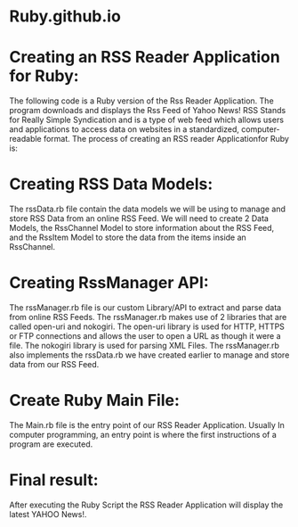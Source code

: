 # Ruby.github.io
# Creating an RSS Reader Application for Ruby:
The following code is a Ruby version of the Rss Reader Application. The program downloads and displays the Rss Feed of Yahoo News! RSS Stands for Really Simple Syndication and is a type of web feed which allows users and applications to access data on websites in a standardized, computer-readable format.
The process of creating an RSS reader Applicationfor Ruby is:
# Creating  RSS Data Models:
The rssData.rb file contain the data models we will be using to manage and store RSS Data from an online RSS Feed. We will need to create 2 Data Models, the RssChannel Model to store information about the RSS Feed, and the RssItem Model to store the data from the items inside an RssChannel.
# Creating RssManager API:
The rssManager.rb file is our custom Library/API to extract and parse data from online RSS Feeds. The rssManager.rb makes use of 2 libraries that are called open-uri and nokogiri. The open-uri library is used for HTTP, HTTPS or FTP connections and allows the user to open a URL as though it were a file. The nokogiri library is used for parsing XML Files. The rssManager.rb also implements the rssData.rb we have created earlier to manage and store data from our RSS Feed.
# Create Ruby Main File:
The Main.rb file is the entry point of our RSS Reader Application. Usually In computer programming, an entry point is where the first instructions of a program are executed.
# Final result:
After executing the Ruby Script the RSS Reader Application will display the latest YAHOO News!.
